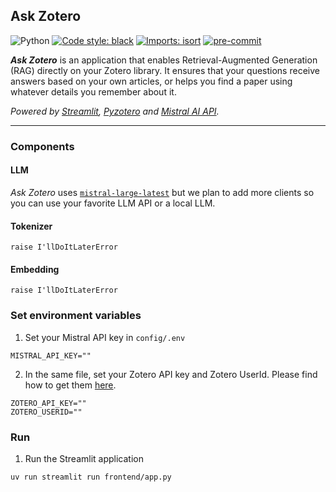 ## Ask Zotero
![Python](https://img.shields.io/badge/python-3.9.21-blue)
[![Code style: black](https://img.shields.io/badge/code%20style-black-000000.svg)](https://github.com/psf/black)
[![Imports: isort](https://img.shields.io/badge/%20imports-isort-%231674b1?style=flat&labelColor=ef8336)](https://pycqa.github.io/isort/)
[![pre-commit](https://img.shields.io/badge/pre--commit-enabled-brightgreen?logo=pre-commit&logoColor=white)](https://github.com/pre-commit/pre-commit)

_**Ask Zotero**_ is an application that enables Retrieval-Augmented Generation (RAG) directly on your Zotero library.
It ensures that your questions receive answers based on your own articles, or helps you find a paper using whatever details you remember about it.

_Powered by [Streamlit](https://github.com/streamlit/streamlit), [Pyzotero](https://github.com/urschrei/pyzotero) and [Mistral AI API](https://docs.mistral.ai/api/)._

---

### Components
#### LLM
_Ask Zotero_ uses [`mistral-large-latest`](https://docs.mistral.ai/getting-started/models/models_overview/) but we plan to add more clients so you can use your favorite LLM API or a local LLM.
#### Tokenizer
``raise I'llDoItLaterError``
#### Embedding
``raise I'llDoItLaterError``

### Set environment variables
1. Set your Mistral API key in `config/.env`
```
MISTRAL_API_KEY=""
```
2. In the same file, set your Zotero API key and Zotero UserId. Please find how to get them [here](https://pyzotero.readthedocs.io/en/latest/#getting-started-short-version).
```
ZOTERO_API_KEY=""
ZOTERO_USERID=""
```

### Run
1. Run the Streamlit application
```bash
uv run streamlit run frontend/app.py
```
